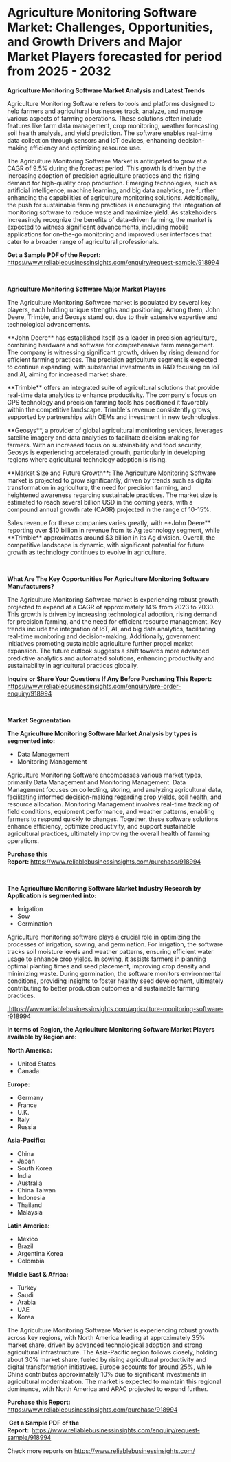 <p><h1>Agriculture Monitoring Software Market: Challenges, Opportunities, and Growth Drivers and Major Market Players forecasted for period from 2025 - 2032</h1></p><p><strong>Agriculture Monitoring Software Market Analysis and Latest Trends</strong></p>
<p><p>Agriculture Monitoring Software refers to tools and platforms designed to help farmers and agricultural businesses track, analyze, and manage various aspects of farming operations. These solutions often include features like farm data management, crop monitoring, weather forecasting, soil health analysis, and yield prediction. The software enables real-time data collection through sensors and IoT devices, enhancing decision-making efficiency and optimizing resource use.</p><p>The Agriculture Monitoring Software Market is anticipated to grow at a CAGR of 9.5% during the forecast period. This growth is driven by the increasing adoption of precision agriculture practices and the rising demand for high-quality crop production. Emerging technologies, such as artificial intelligence, machine learning, and big data analytics, are further enhancing the capabilities of agriculture monitoring solutions. Additionally, the push for sustainable farming practices is encouraging the integration of monitoring software to reduce waste and maximize yield. As stakeholders increasingly recognize the benefits of data-driven farming, the market is expected to witness significant advancements, including mobile applications for on-the-go monitoring and improved user interfaces that cater to a broader range of agricultural professionals.</p></p>
<p><strong>Get a Sample PDF of the Report:&nbsp;</strong> <a href="https://www.reliablebusinessinsights.com/enquiry/request-sample/918994?utm_campaign=3004&utm_medium=2&utm_source=Github&utm_content=ia&utm_term=07032025&utm_id=agriculture-monitoring-software">https://www.reliablebusinessinsights.com/enquiry/request-sample/918994</a></p>
<p>&nbsp;</p>
<p><strong>Agriculture Monitoring Software Major Market Players</strong></p>
<p><p>The Agriculture Monitoring Software market is populated by several key players, each holding unique strengths and positioning. Among them, John Deere, Trimble, and Geosys stand out due to their extensive expertise and technological advancements.</p><p>**John Deere** has established itself as a leader in precision agriculture, combining hardware and software for comprehensive farm management. The company is witnessing significant growth, driven by rising demand for efficient farming practices. The precision agriculture segment is expected to continue expanding, with substantial investments in R&D focusing on IoT and AI, aiming for increased market share.</p><p>**Trimble** offers an integrated suite of agricultural solutions that provide real-time data analytics to enhance productivity. The company's focus on GPS technology and precision farming tools has positioned it favorably within the competitive landscape. Trimble's revenue consistently grows, supported by partnerships with OEMs and investment in new technologies.</p><p>**Geosys**, a provider of global agricultural monitoring services, leverages satellite imagery and data analytics to facilitate decision-making for farmers. With an increased focus on sustainability and food security, Geosys is experiencing accelerated growth, particularly in developing regions where agricultural technology adoption is rising.</p><p>**Market Size and Future Growth**: The Agriculture Monitoring Software market is projected to grow significantly, driven by trends such as digital transformation in agriculture, the need for precision farming, and heightened awareness regarding sustainable practices. The market size is estimated to reach several billion USD in the coming years, with a compound annual growth rate (CAGR) projected in the range of 10-15%.</p><p>Sales revenue for these companies varies greatly, with **John Deere** reporting over $10 billion in revenue from its Ag technology segment, while **Trimble** approximates around $3 billion in its Ag division. Overall, the competitive landscape is dynamic, with significant potential for future growth as technology continues to evolve in agriculture.</p></p>
<p>&nbsp;</p>
<p><strong>What Are The Key Opportunities For Agriculture Monitoring Software Manufacturers?</strong></p>
<p><p>The Agriculture Monitoring Software market is experiencing robust growth, projected to expand at a CAGR of approximately 14% from 2023 to 2030. This growth is driven by increasing technological adoption, rising demand for precision farming, and the need for efficient resource management. Key trends include the integration of IoT, AI, and big data analytics, facilitating real-time monitoring and decision-making. Additionally, government initiatives promoting sustainable agriculture further propel market expansion. The future outlook suggests a shift towards more advanced predictive analytics and automated solutions, enhancing productivity and sustainability in agricultural practices globally.</p></p>
<p><strong>Inquire or Share Your Questions If Any Before Purchasing This Report:</strong> <a href="https://www.reliablebusinessinsights.com/enquiry/pre-order-enquiry/918994?utm_campaign=3004&utm_medium=2&utm_source=Github&utm_content=ia&utm_term=07032025&utm_id=agriculture-monitoring-software">https://www.reliablebusinessinsights.com/enquiry/pre-order-enquiry/918994</a></p>
<p>&nbsp;</p>
<p><strong>Market Segmentation</strong></p>
<p><strong>The Agriculture Monitoring Software Market Analysis by types is segmented into:</strong></p>
<p><ul><li>Data Management</li><li>Monitoring Management</li></ul></p>
<p><p>Agriculture Monitoring Software encompasses various market types, primarily Data Management and Monitoring Management. Data Management focuses on collecting, storing, and analyzing agricultural data, facilitating informed decision-making regarding crop yields, soil health, and resource allocation. Monitoring Management involves real-time tracking of field conditions, equipment performance, and weather patterns, enabling farmers to respond quickly to changes. Together, these software solutions enhance efficiency, optimize productivity, and support sustainable agricultural practices, ultimately improving the overall health of farming operations.</p></p>
<p><strong>Purchase this Report:&nbsp;</strong><a href="https://www.reliablebusinessinsights.com/purchase/918994?utm_campaign=3004&utm_medium=2&utm_source=Github&utm_content=ia&utm_term=07032025&utm_id=agriculture-monitoring-software">https://www.reliablebusinessinsights.com/purchase/918994</a></p>
<p>&nbsp;</p>
<p><strong>The Agriculture Monitoring Software Market Industry Research by Application is segmented into:</strong></p>
<p><ul><li>Irrigation</li><li>Sow</li><li>Germination</li></ul></p>
<p><p>Agriculture monitoring software plays a crucial role in optimizing the processes of irrigation, sowing, and germination. For irrigation, the software tracks soil moisture levels and weather patterns, ensuring efficient water usage to enhance crop yields. In sowing, it assists farmers in planning optimal planting times and seed placement, improving crop density and minimizing waste. During germination, the software monitors environmental conditions, providing insights to foster healthy seed development, ultimately contributing to better production outcomes and sustainable farming practices.</p></p>
<p><a href="https://www.reliablebusinessinsights.com/agriculture-monitoring-software-r918994?utm_campaign=3004&utm_medium=2&utm_source=Github&utm_content=ia&utm_term=07032025&utm_id=agriculture-monitoring-software">&nbsp;https://www.reliablebusinessinsights.com/agriculture-monitoring-software-r918994</a></p>
<p><strong>In terms of Region, the Agriculture Monitoring Software Market Players available by Region are:</strong></p>
<p>
    <p> <strong> North America: </strong>
        <ul>
            <li>United States</li>
            <li>Canada</li>
        </ul>
        </p> 
    <p> <strong> Europe: </strong>
        <ul>
            <li>Germany</li>
            <li>France</li>
            <li>U.K.</li>
            <li>Italy</li>
            <li>Russia</li>
        </ul>
        </p> 
    <p> <strong> Asia-Pacific: </strong>
        <ul>
            <li>China</li>
            <li>Japan</li>
            <li>South Korea</li>
            <li>India</li>
            <li>Australia</li>
            <li>China Taiwan</li>
            <li>Indonesia</li>
            <li>Thailand</li>
            <li>Malaysia</li>
        </ul>
        </p> 
    <p> <strong> Latin America: </strong>
        <ul>
            <li>Mexico</li>
            <li>Brazil</li>
            <li>Argentina Korea</li>
            <li>Colombia</li>
        </ul>
        </p> 
    <p> <strong> Middle East & Africa: </strong>
        <ul>
            <li>Turkey</li>
            <li>Saudi</li>
            <li>Arabia</li>
            <li>UAE</li>
            <li>Korea</li>
        </ul>
    </p>
    </p>
<p><p>The Agriculture Monitoring Software Market is experiencing robust growth across key regions, with North America leading at approximately 35% market share, driven by advanced technological adoption and strong agricultural infrastructure. The Asia-Pacific region follows closely, holding about 30% market share, fueled by rising agricultural productivity and digital transformation initiatives. Europe accounts for around 25%, while China contributes approximately 10% due to significant investments in agricultural modernization. The market is expected to maintain this regional dominance, with North America and APAC projected to expand further.</p></p>
<p><strong>Purchase this Report: </strong><a href="https://www.reliablebusinessinsights.com/purchase/918994?utm_campaign=3004&utm_medium=2&utm_source=Github&utm_content=ia&utm_term=07032025&utm_id=agriculture-monitoring-software">https://www.reliablebusinessinsights.com/purchase/918994</a></p>
<p>&nbsp;<strong>Get a Sample PDF of the Report:&nbsp;&nbsp;</strong><a href="https://www.reliablebusinessinsights.com/enquiry/request-sample/918994?utm_campaign=3004&utm_medium=2&utm_source=Github&utm_content=ia&utm_term=07032025&utm_id=agriculture-monitoring-software">https://www.reliablebusinessinsights.com/enquiry/request-sample/918994</a></p>
<p><strong></strong></p>
<p>Check more reports on <a href="https://www.reliablebusinessinsights.com/?utm_campaign=3004&utm_medium=2&utm_source=Github&utm_content=ia&utm_term=07032025&utm_id=agriculture-monitoring-software">https://www.reliablebusinessinsights.com/</a></p>